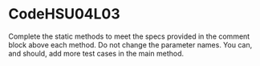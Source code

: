 # CodeHSU04L03

Complete the static methods to meet the specs provided in the comment block above each method. Do not change the parameter names. You can, and should, add more test cases in the main method.
